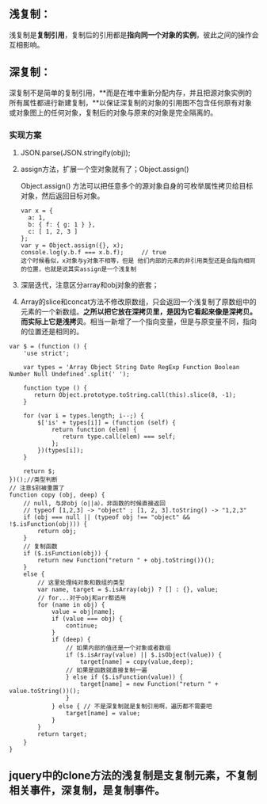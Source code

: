 

## 浅复制：

浅复制是**复制引用**，复制后的引用都是**指向同一个对象的实例**，彼此之间的操作会互相影响。

## 深复制：

深复制不是简单的复制引用，**而是在堆中重新分配内存，并且把源对象实例的所有属性都进行新建复制，**以保证深复制的对象的引用图不包含任何原有对象或对象图上的任何对象，复制后的对象与原来的对象是完全隔离的。

### 实现方案

1. JSON.parse(JSON.stringify(obj));

2. assign方法，扩展一个空对象就有了；Object.assign()

   Object.assign() 方法可以把任意多个的源对象自身的可枚举属性拷贝给目标对象，然后返回目标对象。

   ```
   var x = {
     a: 1,
     b: { f: { g: 1 } },
     c: [ 1, 2, 3 ]
   };
   var y = Object.assign({}, x);
   console.log(y.b.f === x.b.f);     // true
   这个时候看似，x对象与y对象不相等，但是 他们内部的元素的非引用类型还是会指向相同的位置，也就是说其实assign是一个浅复制
   ```
3. 深层迭代，注意区分array和obj对象的嵌套；

4. Array的slice和concat方法不修改原数组，只会返回一个浅复制了原数组中的元素的一个新数组。**之所以把它放在深拷贝里，是因为它看起来像是深拷贝。而实际上它是浅拷贝**。相当一新增了一个指向变量，但是与原变量不同，指向的位置还是相同的。

```
var $ = (function () {
    'use strict';

    var types = 'Array Object String Date RegExp Function Boolean Number Null Undefined'.split(' ');

	function type () {
	   return Object.prototype.toString.call(this).slice(8, -1);
	}

	for (var i = types.length; i--;) {
	    $['is' + types[i]] = (function (self) {
	        return function (elem) {
	           return type.call(elem) === self;
	        };
	    })(types[i]);
	}

    return $;
})();//类型判断
// 注意$别被重置了
function copy (obj, deep) { 
	// null, 与非obj（o||a），非函数的时候直接返回
	// typeof [1,2,3] -> "object" ; [1, 2, 3].toString() -> "1,2,3"
    if (obj === null || (typeof obj !== "object" && !$.isFunction(obj))) { 
        return obj; 
    } 
	// 复制函数
    if ($.isFunction(obj)) {
    	return new Function("return " + obj.toString())();
    }
    else {
    	// 这里处理纯对象和数组的类型 
        var name, target = $.isArray(obj) ? [] : {}, value; 
		// for...对于obj和arr都适用
        for (name in obj) { 
            value = obj[name]; 
            if (value === obj) {
            	continue;
            }
            if (deep) {
            	// 如果内部的值还是一个对象或者数组
                if ($.isArray(value) || $.isObject(value)) {
                    target[name] = copy(value,deep);
                // 如果是函数就直接复制一遍
                } else if ($.isFunction(value)) {
                    target[name] = new Function("return " + value.toString())();
                }
            } else { // 不是深复制就是复制引用啊，遍历都不需要吧 
            	target[name] = value;
            } 
        } 
        return target;
    }　        
}
```



## jquery中的clone方法的浅复制是支复制元素，不复制相关事件，深复制，是复制事件。